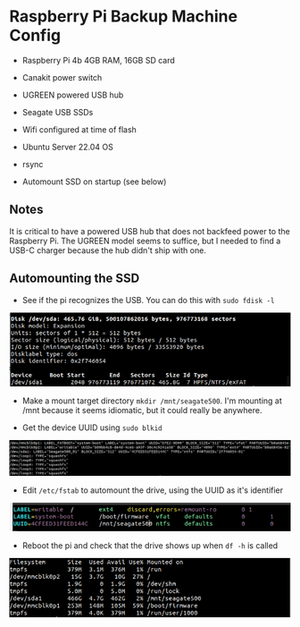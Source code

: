 # Raspberry Pi Backup Machine Config

- Raspberry Pi 4b 4GB RAM, 16GB SD card
- Canakit power switch
- UGREEN powered USB hub
- Seagate USB SSDs
- Wifi configured at time of flash

- Ubuntu Server 22.04 OS
- rsync
- Automount SSD on startup (see below)

## Notes

It is critical to have a powered USB hub that does not backfeed power to the
Raspberry Pi. The UGREEN model seems to suffice, but I needed to find a USB-C
charger because the hub didn't ship with one.

## Automounting the SSD

- See if the pi recognizes the USB. You can do this with `sudo fdisk -l`

![fdisk output](fdisk_output_snippet.png)

- Make a mount target directory `mkdir /mnt/seagate500`. I'm mounting at /mnt
  because it seems idiomatic, but it could really be anywhere.

- Get the device UUID using `sudo blkid`

![blkid output](blkid_output_snippet.png)

- Edit `/etc/fstab` to automount the drive, using the UUID as it's identifier

![fstab output](fstab_output_snippet.png)

- Reboot the pi and check that the drive shows up when `df -h` is called

![df output](df_output_snippet.png)
